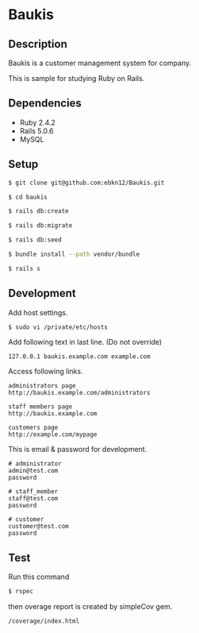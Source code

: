 # Baukis

## Description

Baukis is a customer management system for company.

This is sample for studying Ruby on Rails.

## Dependencies

- Ruby 2.4.2
- Rails 5.0.6
- MySQL

## Setup

```sh
$ git clone git@github.com:ebkn12/Baukis.git

$ cd baukis

$ rails db:create

$ rails db:migrate

$ rails db:seed

$ bundle install --path vendor/bundle

$ rails s
```

## Development

Add host settings.
```
$ sudo vi /private/etc/hosts
```

Add following text in last line. (Do not override)
```sh
127.0.0.1 baukis.example.com example.com
```

Access following links.
```
administrators page
http://baukis.example.com/administrators

staff members page
http://baukis.example.com

customers page
http://example.com/mypage
```

This is email & password for development.
```
# administrator
admin@test.com
password

# staff_member
staff@test.com
password

# customer
customer@test.com
password
```

## Test

Run this command
```sh
$ rspec
```

then overage report is created by simpleCov gem.
```
/coverage/index.html
```

